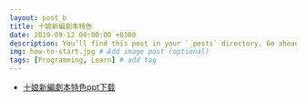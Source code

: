 ```yaml
---
layout: post_b
title: 十娘新編劇本特色
date: 2019-09-12 00:00:00 +0300
description: You’ll find this post in your `_posts` directory. Go ahead and edit it and re-build the site to see your changes. # Add post description (optional)
img: how-to-start.jpg # Add image post (optional)
tags: [Programming, Learn] # add tag
---
```


- [十娘新編劇本特色ppt下载](http://www.nfue.top/wp-content/uploads/2019/10/十娘新編劇本特色.pptx)	
